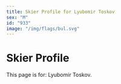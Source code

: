 ```yaml
---
title: Skier Profile for Lyubomir Toskov
sex: "M"
id: "933"
image: "/img/flags/bul.svg" 
---
```


# Skier Profile

This page is for: Lyubomir Toskov.
    